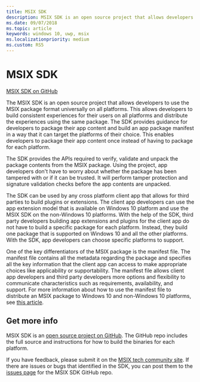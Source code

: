 ```yaml
---
title: MSIX SDK 
description: MSIX SDK is an open source project that allows developers to use MSIX package format universally on all platforms.
ms.date: 09/07/2018
ms.topic: article
keywords: windows 10, uwp, msix
ms.localizationpriority: medium
ms.custom: RS5
---
```


# MSIX SDK 

<div class="nextstepaction"><p><a class="x-hidden-focus" href="https://github.com/Microsoft/msix-packaging" data-linktype="external">MSIX SDK on GitHub</a></p></div>

The MSIX SDK is an open source project that allows developers to use the MSIX package format universally on all platforms. This allows developers to build consistent experiences for their users on all platforms and distribute the experiences using the same package. The SDK provides guidance for developers to package their app content and build an app package manifest in a way that it can target the platforms of their choice. This enables developers to package their app content once instead of having to package for each platform.

The SDK provides the APIs required to verify, validate and unpack the package contents from the MSIX package. Using the project, app developers don't have to worry about whether the package has been tampered with or if it can be trusted. It will perform tamper protection and signature validation checks before the app contents are unpacked.

The SDK can be used by any cross platform client app that allows for third parties to build plugins or extensions. The client app developers can use the app extension model that is available on Windows 10 platform and use the MSIX SDK on the non-Windows 10 platforms. With the help of the SDK, third party developers building app extensions and plugins for the client app do not have to build a specific package for each platform. Instead, they build one package that is supported on Windows 10 and all the other platforms. With the SDK, app developers can choose specific platforms to support.

One of the key differentiators of the MSIX package is the manifest file. The manifest file contains all the metadata regarding the package and specifies all the key information that the client app can access to make appropriate choices like applicability or supportability. The manifest file allows client app developers and third party developers more options and flexibility to communicate characteristics such as requirements, availability, and support. For more information about how to use the manifest file to distribute an MSIX package to Windows 10 and non-Windows 10 platforms, see [this article](sdk-guidance.md).

## Get more info

MSIX SDK is an [open source project on GitHub](https://github.com/Microsoft/msix-packaging). The GitHub repo includes the full source and instructions for how to build the binaries for each platform.

If you have feedback, please submit it on the [MSIX tech community site](https://techcommunity.microsoft.com/t5/MSIX/ct-p/MSIX). If there are issues or bugs that identified in the SDK, you can post them to the [issues page](https://github.com/Microsoft/msix-packaging/issues) for the MSIX SDK GitHub repo.